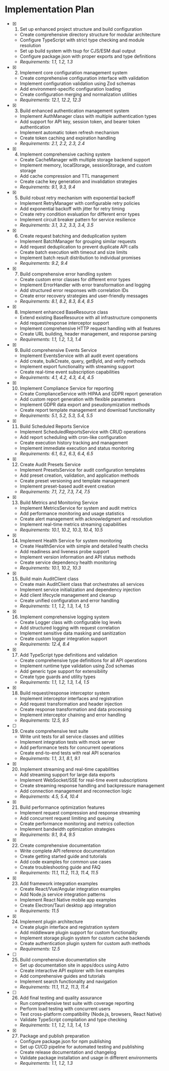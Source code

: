 # Implementation Plan

- [x] 1. Set up enhanced project structure and build configuration
  - Create comprehensive directory structure for modular architecture
  - Configure TypeScript with strict type checking and module resolution
  - Set up build system with tsup for CJS/ESM dual output
  - Configure package.json with proper exports and type definitions
  - _Requirements: 1.1, 1.2, 1.3_

- [x] 2. Implement core configuration management system
  - Create comprehensive configuration interface with validation
  - Implement configuration validation using Zod schemas
  - Add environment-specific configuration loading
  - Create configuration merging and normalization utilities
  - _Requirements: 12.1, 12.2, 12.3_

- [x] 3. Build enhanced authentication management system
  - Implement AuthManager class with multiple authentication types
  - Add support for API key, session token, and bearer token authentication
  - Implement automatic token refresh mechanism
  - Create token caching and expiration handling
  - _Requirements: 2.1, 2.2, 2.3, 2.4_

- [x] 4. Implement comprehensive caching system
  - Create CacheManager with multiple storage backend support
  - Implement memory, localStorage, sessionStorage, and custom storage
  - Add cache compression and TTL management
  - Create cache key generation and invalidation strategies
  - _Requirements: 9.1, 9.3, 9.4_

- [x] 5. Build robust retry mechanism with exponential backoff
  - Implement RetryManager with configurable retry policies
  - Add exponential backoff with jitter for retry timing
  - Create retry condition evaluation for different error types
  - Implement circuit breaker pattern for service resilience
  - _Requirements: 3.1, 3.2, 3.3, 3.4, 3.5_

- [x] 6. Create request batching and deduplication system
  - Implement BatchManager for grouping similar requests
  - Add request deduplication to prevent duplicate API calls
  - Create batch execution with timeout and size limits
  - Implement batch result distribution to individual promises
  - _Requirements: 9.2, 9.4_

- [x] 7. Build comprehensive error handling system
  - Create custom error classes for different error types
  - Implement ErrorHandler with error transformation and logging
  - Add structured error responses with correlation IDs
  - Create error recovery strategies and user-friendly messages
  - _Requirements: 8.1, 8.2, 8.3, 8.4, 8.5_

- [x] 8. Implement enhanced BaseResource class
  - Extend existing BaseResource with all infrastructure components
  - Add request/response interceptor support
  - Implement comprehensive HTTP request handling with all features
  - Create URL building, header management, and response parsing
  - _Requirements: 1.1, 1.2, 1.3, 1.4_

- [x] 9. Build comprehensive Events Service
  - Implement EventsService with all audit event operations
  - Add create, bulkCreate, query, getById, and verify methods
  - Implement export functionality with streaming support
  - Create real-time event subscription capabilities
  - _Requirements: 4.1, 4.2, 4.3, 4.4, 4.5_

- [x] 10. Implement Compliance Service for reporting
  - Create ComplianceService with HIPAA and GDPR report generation
  - Add custom report generation with flexible parameters
  - Implement GDPR data export and pseudonymization methods
  - Create report template management and download functionality
  - _Requirements: 5.1, 5.2, 5.3, 5.4, 5.5_

- [x] 11. Build Scheduled Reports Service
  - Implement ScheduledReportsService with CRUD operations
  - Add report scheduling with cron-like configuration
  - Create execution history tracking and management
  - Implement immediate execution and status monitoring
  - _Requirements: 6.1, 6.2, 6.3, 6.4, 6.5_

- [x] 12. Create Audit Presets Service
  - Implement PresetsService for audit configuration templates
  - Add preset creation, validation, and application methods
  - Create preset versioning and template management
  - Implement preset-based audit event creation
  - _Requirements: 7.1, 7.2, 7.3, 7.4, 7.5_

- [x] 13. Build Metrics and Monitoring Service
  - Implement MetricsService for system and audit metrics
  - Add performance monitoring and usage statistics
  - Create alert management with acknowledgment and resolution
  - Implement real-time metrics streaming capabilities
  - _Requirements: 10.1, 10.2, 10.3, 10.4, 10.5_

- [x] 14. Implement Health Service for system monitoring
  - Create HealthService with simple and detailed health checks
  - Add readiness and liveness probe support
  - Implement version information and API status methods
  - Create service dependency health monitoring
  - _Requirements: 10.1, 10.2, 10.3_

- [x] 15. Build main AuditClient class
  - Create main AuditClient class that orchestrates all services
  - Implement service initialization and dependency injection
  - Add client lifecycle management and cleanup
  - Create unified configuration and error handling
  - _Requirements: 1.1, 1.2, 1.3, 1.4, 1.5_

- [x] 16. Implement comprehensive logging system
  - Create Logger class with configurable log levels
  - Add structured logging with request correlation
  - Implement sensitive data masking and sanitization
  - Create custom logger integration support
  - _Requirements: 12.4, 8.4_

- [x] 17. Add TypeScript type definitions and validation
  - Create comprehensive type definitions for all API operations
  - Implement runtime type validation using Zod schemas
  - Add generic type support for extensibility
  - Create type guards and utility types
  - _Requirements: 1.1, 1.2, 1.3, 1.4, 1.5_

- [x] 18. Build request/response interceptor system
  - Implement interceptor interfaces and registration
  - Add request transformation and header injection
  - Create response transformation and data processing
  - Implement interceptor chaining and error handling
  - _Requirements: 12.5, 9.5_

- [ ] 19. Create comprehensive test suite
  - Write unit tests for all service classes and utilities
  - Implement integration tests with mock server
  - Add performance tests for concurrent operations
  - Create end-to-end tests with real API scenarios
  - _Requirements: 1.1, 3.1, 8.1, 9.1_

- [x] 20. Implement streaming and real-time capabilities
  - Add streaming support for large data exports
  - Implement WebSocket/SSE for real-time event subscriptions
  - Create streaming response handling and backpressure management
  - Add connection management and reconnection logic
  - _Requirements: 4.5, 5.4, 10.4_

- [x] 21. Build performance optimization features
  - Implement request compression and response streaming
  - Add concurrent request limiting and queuing
  - Create performance monitoring and metrics collection
  - Implement bandwidth optimization strategies
  - _Requirements: 9.1, 9.4, 9.5_

- [x] 22. Create comprehensive documentation
  - Write complete API reference documentation
  - Create getting started guide and tutorials
  - Add code examples for common use cases
  - Create troubleshooting guide and FAQ
  - _Requirements: 11.1, 11.2, 11.3, 11.4, 11.5_

- [x] 23. Add framework integration examples
  - Create React/Vue/Angular integration examples
  - Add Node.js service integration patterns
  - Implement React Native mobile app examples
  - Create Electron/Tauri desktop app integration
  - _Requirements: 11.5_

- [x] 24. Implement plugin architecture
  - Create plugin interface and registration system
  - Add middleware plugin support for custom functionality
  - Implement storage plugin system for custom cache backends
  - Create authentication plugin system for custom auth methods
  - _Requirements: 12.5_

- [ ] 25. Build comprehensive documentation site
  - Set up documentation site in apps/docs using Astro
  - Create interactive API explorer with live examples
  - Add comprehensive guides and tutorials
  - Implement search functionality and navigation
  - _Requirements: 11.1, 11.2, 11.3, 11.4_

- [ ] 26. Add final testing and quality assurance
  - Run comprehensive test suite with coverage reporting
  - Perform load testing with concurrent users
  - Test cross-platform compatibility (Node.js, browsers, React Native)
  - Validate TypeScript compilation and type checking
  - _Requirements: 1.1, 1.2, 1.3, 1.4, 1.5_

- [x] 27. Package and publish preparation
  - Configure package.json for npm publishing
  - Set up CI/CD pipeline for automated testing and publishing
  - Create release documentation and changelog
  - Validate package installation and usage in different environments
  - _Requirements: 1.1, 1.2, 1.3_
